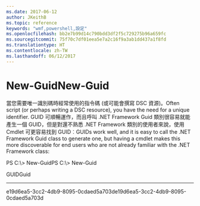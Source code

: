 ```yaml
---
ms.date: 2017-06-12
author: JKeithB
ms.topic: reference
keywords: "wmf,powershell,設定"
ms.openlocfilehash: bb2e7b99d14c790bdd3df2f5c729275b96a659fc
ms.sourcegitcommit: 75f70c7df01eea5e7a2c16f9a3ab1dd437a1f8fd
ms.translationtype: HT
ms.contentlocale: zh-TW
ms.lasthandoff: 06/12/2017
---
```

# <a name="new-guid"></a><span data-ttu-id="f712e-102">New-Guid</span><span class="sxs-lookup"><span data-stu-id="f712e-102">New-Guid</span></span>
<span data-ttu-id="f712e-103">當您需要唯一識別碼時經常使用的指令碼 (或可能會撰寫 DSC 資源)。</span><span class="sxs-lookup"><span data-stu-id="f712e-103">Often script (or perhaps writing a DSC resource), you have the need for a unique identifier.</span></span> <span data-ttu-id="f712e-104">GUID 可順暢運作，而且呼叫 .NET Framework Guid 類別很容易就能產生一個 GUID，但是對還不熟悉 .NET Framework 類別的使用者來說，使用 Cmdlet 可更容易找到 GUID︰</span><span class="sxs-lookup"><span data-stu-id="f712e-104">GUIDs work well, and it is easy to call the .NET Framework Guid class to generate one, but having a cmdlet makes this more discoverable for end users who are not already familiar with the .NET Framework class:</span></span>

<span data-ttu-id="f712e-105">PS C:\\&gt; New-Guid</span><span class="sxs-lookup"><span data-stu-id="f712e-105">PS C:\\&gt; New-Guid</span></span>

<span data-ttu-id="f712e-106">GUID</span><span class="sxs-lookup"><span data-stu-id="f712e-106">Guid</span></span>

----

<span data-ttu-id="f712e-107">e19d6ea5-3cc2-4db9-8095-0cdaed5a703d</span><span class="sxs-lookup"><span data-stu-id="f712e-107">e19d6ea5-3cc2-4db9-8095-0cdaed5a703d</span></span>

